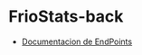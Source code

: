 # FrioStats-back


- [Documentacion de EndPoints](https://documenter.getpostman.com/view/23041568/2s93zB4gC3)